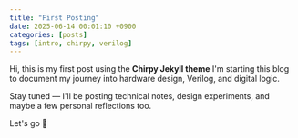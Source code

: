 ```yaml
---
title: "First Posting"
date: 2025-06-14 00:01:10 +0900
categories: [posts]
tags: [intro, chirpy, verilog]
---
```


Hi, this is my first post using the **Chirpy Jekyll theme**
I'm starting this blog to document my journey into hardware design, Verilog, and digital logic.

Stay tuned — I'll be posting technical notes, design experiments, and maybe a few personal reflections too.

Let's go 🚀
